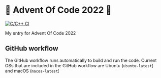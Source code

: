 # :christmas_tree: Advent Of Code 2022 :christmas_tree:

[![C/C++ CI](https://github.com/arcogelderblom/AdventOfCode2022/actions/workflows/c-cpp.yml/badge.svg)](https://github.com/arcogelderblom/AdventOfCode2022/actions/workflows/c-cpp.yml)

My entry for Advent Of Code 2022

## GitHub workflow
The GitHub workflow runs automatically to build and run the code. Current OSs that are included in the GitHub workflow are Ubuntu (`ubuntu-latest`) and macOS (`macos-latest`)

